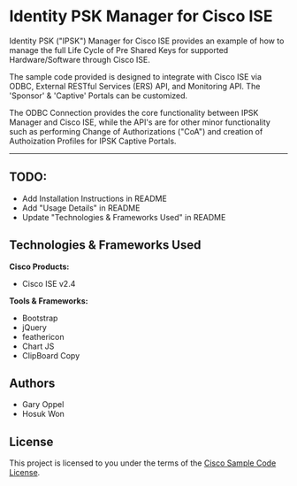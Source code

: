 
# Identity PSK Manager for Cisco ISE

Identity PSK ("IPSK") Manager for Cisco ISE provides an example of how to manage the full Life Cycle of Pre Shared Keys for supported Hardware/Software through Cisco ISE.  

The sample code provided is designed to integrate with Cisco ISE via ODBC, External RESTful Services (ERS) API, and Monitoring API.  The 'Sponsor' & 'Captive' Portals can be customized.

The ODBC Connection provides the core functionality between IPSK Manager and Cisco ISE, while the API's are for other minor functionality such as performing Change of Authorizations ("CoA") and creation of Authoization Profiles for IPSK Captive Portals.

---

## TODO:
- Add Installation Instructions in README
- Add "Usage Details" in README
- Update "Technologies & Frameworks Used" in README

## Technologies & Frameworks Used

**Cisco Products:**

- Cisco ISE v2.4

**Tools & Frameworks:**

- Bootstrap
- jQuery
- feathericon
- Chart JS
- ClipBoard Copy

## Authors

- Gary Oppel
- Hosuk Won

## License

This project is licensed to you under the terms of the [Cisco Sample
Code License](./LICENSE).
